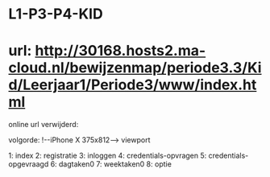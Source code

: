 # L1-P3-P4-KID

# url: http://30168.hosts2.ma-cloud.nl/bewijzenmap/periode3.3/Kid/Leerjaar1/Periode3/www/index.html
online url verwijderd:

volgorde:
!--iPhone X 375x812--> viewport

1: index
2: registratie
3: inloggen
4: credentials-opvragen
5: credentials-opgevraagd
6: dagtaken0
7: weektaken0
8: optie
